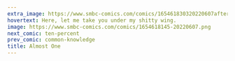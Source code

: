 ```yaml
---
extra_image: https://www.smbc-comics.com/comics/165461830320220607after.png
hovertext: Here, let me take you under my shitty wing.
image: https://www.smbc-comics.com/comics/1654618145-20220607.png
next_comic: ten-percent
prev_comic: common-knowledge
title: Almost One
---
```


